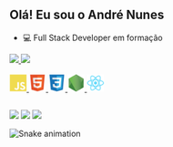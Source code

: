 ## Olá! Eu sou o André Nunes

- 💻 Full Stack Developer em formação

<div>
  <a href="https://github.com/andreliman">
  <img height="180em" src="https://github-readme-stats.vercel.app/api?username=andreliman&show_icons=true&theme=tokyonight&include_all_commits=true&count_private=true"/>
  <img height="180em" src="https://github-readme-stats.vercel.app/api/top-langs/?username=andreliman&layout=compact&langs_count=7&theme=tokyonight"/>
</div>

<div style="display: inline_block"><br>
  <code><img alt="Andre-Js" height="30" src="https://raw.githubusercontent.com/devicons/devicon/master/icons/javascript/javascript-plain.svg"></code>  
  <code><img alt="Andre-HTML" height="30" src="https://raw.githubusercontent.com/devicons/devicon/master/icons/html5/html5-original.svg"></code>  
  <code><img alt="Andre-CSS" height="30" src="https://raw.githubusercontent.com/devicons/devicon/master/icons/css3/css3-original.svg"></code>
  <code><img height="30" src="https://raw.githubusercontent.com/github/explore/80688e429a7d4ef2fca1e82350fe8e3517d3494d/topics/nodejs/nodejs.png"></code>  
  <code><img alt="Andre-React" height="30" src="https://raw.githubusercontent.com/devicons/devicon/master/icons/react/react-original.svg"></code>  
</div>

##
  
<div>
  <a href="https://www.linkedin.com/in/andredelimanunes" target="_blank"><img src="https://img.shields.io/badge/-LinkedIn-%230077B5?style=for-the-badge&logo=linkedin&logoColor=white" target="_blank"></a> 
  <a href="https://instagram.com/andreliman" target="_blank"><img src="https://img.shields.io/badge/-Instagram-%23E4405F?style=for-the-badge&logo=instagram&logoColor=white" target="_blank"></a>
  <a href = "mailto:andredelimanunes@gmail.com"><img src="https://img.shields.io/badge/-Gmail-%23333?style=for-the-badge&logo=gmail&logoColor=white" target="_blank"></a>
 
  ![Snake animation](https://github.com/andreliman/andreliman/blob/output/github-contribution-grid-snake.svg)
 
</div>
